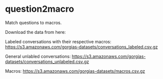 # question2macro
Match questions to macros.


Download the data from here: 

Labeled conversations with their respective macros:
https://s3.amazonaws.com/gorgias-datasets/conversations_labeled.csv.gz

General unlabled conversations:
https://s3.amazonaws.com/gorgias-datasets/conversations_unlabeled.csv.gz

Macros:
https://s3.amazonaws.com/gorgias-datasets/macros.csv.gz
